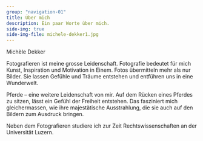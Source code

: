 ```yaml
---
group: "navigation-01"
title: Über mich
description: Ein paar Worte über mich.
side-img: true
side-img-file: michele-dekker1.jpg
---
```

Michèle Dekker


Fotografieren ist meine grosse Leidenschaft. 
Fotografie bedeutet für mich Kunst, Inspiration und 
Motivation in Einem. Fotos übermitteln mehr als nur 
Bilder. Sie lassen Gefühle und Träume entstehen 
und entführen uns in eine Wunderwelt.

Pferde – eine weitere Leidenschaft von mir. 
Auf dem Rücken eines Pferdes zu sitzen, lässt ein 
Gefühl der Freiheit entstehen. Das fasziniert mich 
gleichermassen, wie ihre majestätische Ausstrahlung, 
die sie auch auf den Bildern zum Ausdruck bringen.

Neben dem Fotografieren studiere ich zur Zeit 
Rechtswissenschaften an der Universität Luzern.

